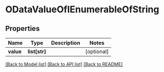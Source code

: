 # ODataValueOfIEnumerableOfString

## Properties
Name | Type | Description | Notes
------------ | ------------- | ------------- | -------------
**value** | **list[str]** |  | [optional] 

[[Back to Model list]](../README.md#documentation-for-models) [[Back to API list]](../README.md#documentation-for-api-endpoints) [[Back to README]](../README.md)


